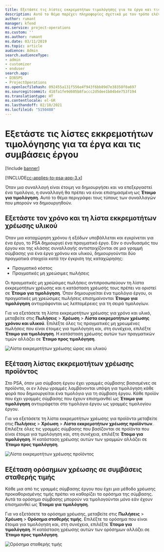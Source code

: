 ```yaml
---
title: Εξετάστε τις λίστες εκκρεμοτήτων τιμολόγησης για τα έργα και τις συμβάσεις έργου
description: Αυτό το θέμα παρέχει πληροφορίες σχετικά με τον τρόπο ελέγχου του χρόνου, των εξόδων και των λιστών εκκρεμοτήτων προϊόντων, καθώς και τον τρόπο με τον οποίο μπορείτε να τα επισημάνετε ως έτοιμα για τιμολόγηση.
author: rumant
manager: kfend
ms.service: project-operations
ms.custom: ''
ms.author: rumant
ms.date: 03/11/2019
ms.topic: article
audience: Admin
search.audienceType:
- admin
- customizer
- enduser
search.app:
- D365PS
- ProjectOperations
ms.openlocfilehash: 092455a131f556e4f943f6bb89d7e38358f0a697
ms.sourcegitcommit: 418fa1fe9d605b8faccc2d5dee1b04b4e753f194
ms.translationtype: HT
ms.contentlocale: el-GR
ms.lasthandoff: 02/10/2021
ms.locfileid: "5150488"
---
```

# <a name="review-the-invoicing-backlog-on-projects-and-project-contracts"></a>Εξετάστε τις λίστες εκκρεμοτήτων τιμολόγησης για τα έργα και τις συμβάσεις έργου

[!include [banner](../includes/psa-now-project-operations.md)]

[!INCLUDE[cc-applies-to-psa-app-3.x](../includes/cc-applies-to-psa-app-3x.md)]

Όταν μια συναλλαγή είναι έτοιμη να δημιουργήσει και να επεξεργαστεί ένα τιμολόγιο, η συναλλαγή θα πρέπει να είναι επισημασμένη ως **Έτοιμο για τιμολόγηση**. Αυτό το θέμα περιγράφει τους τύπους των συναλλαγών που μπορούν να δημιουργηθούν.

## <a name="review-the-time-and-material-billing-backlog"></a>Εξετάστε τον χρόνο και τη λίστα εκκρεμοτήτων χρέωσης υλικού

Όταν μια καταχώρηση χρόνου ή εξόδων υποβάλλεται και εγκρίνεται για ένα έργο, το PSA δημιουργεί ένα πραγματικό έργο. Εάν ο συνδυασμός του έργου και της κλάσης συναλλαγής αντιστοιχίζονται σε μια γραμμή σύμβασης για ένα έργο χρόνου και υλικού, δημιουργούνται δύο πραγματικά στοιχεία κατά την έγκριση της καταχώρησης:

- Πραγματικό κόστος 
- Πραγματικές μη χρεώσιμες πωλήσεις

Οι πραγματικές μη χρεώσιμες πωλήσεις αντιπροσωπεύουν τη λίστα εκκρεμοτήτων χρέωσης και η κατάσταση χρέωσής τους πρέπει να οριστεί σε **Έτοιμο για τιμολόγηση**. Όταν δημιουργείται ένα τιμολόγιο έργου, οι πραγματικές μη χρεώσιμες πωλήσεις επισημαίνονται **Έτοιμο για τιμολόγηση** αντιγράφονται ως λεπτομέρειες για τη σειρά τιμολογίων.

Για να εξετάσετε τη λίστα εκκρεμοτήτων χρέωσης για χρόνο και υλικό, μεταβείτε στις **Πωλήσεις** \> **Χρέωση** \> **Λίστα εκκρεμοτήτων χρέωσης χρόνου και υλικού**. Επιλέξτε όλες τις πραγματικές μη χρεωμένες πωλήσεις που είναι έτοιμες για τιμολόγηση και, στη συνέχεια, επιλέξτε **Έτοιμο για τιμολόγηση**. Η κατάσταση χρέωσης αυτών των πραγματικών τιμών αλλάζει σε **Έτοιμο προς τιμολόγηση**.

![Λίστα εκκρεμοτήτων χρέωσης ώρας και υλικού](media/TMBacklog.png)

## <a name="review-the-product-billing-backlog"></a>Εξέταση λίστας εκκρεμοτήτων χρέωσης προϊόντος

Στο PSA, όταν μια σύμβαση έργου έχει γραμμές σύμβασης βασισμένες σε προϊόντα, οι εν λόγω γραμμές λαμβάνονται υπόψη για τιμολόγηση κάθε φορά που δημιουργείται ένα τιμολόγιο για τη σύμβαση έργου. Κάθε προϊόν που έχει γραμμές σύμβασης που έχουν επισημανθεί ως **Έτοιμο για τιμολόγηση** αντιγράφεται στο τιμολόγιο έργου ως γραμμές τιμολογίου έργου.

Για να εξετάσετε τη λίστα εκκρεμοτήτων χρέωσης για προϊόντα μεταβείτε στις **Πωλήσεις** \> **Χρέωση** \> **Λίστα εκκρεμοτήτων χρέωσης προϊόντων**. Επιλέξτε όλες τις γραμμές σύμβασης που βασίζονται σε προϊόντα που είναι έτοιμα για τιμολόγηση και, στη συνέχεια, επιλέξτε **Έτοιμο για τιμολόγηση**. Η κατάσταση χρέωσης αυτών των γραμμών αλλάζει σε **Έτοιμο προς τιμολόγηση**.

![Λίστα εκκρεμοτήτων χρέωσης προϊόντος](media/ProductBacklog.png)

## <a name="review-billing-milestones-on-fixed-price-contracts"></a>Εξέταση ορόσημων χρέωσης σε συμβάσεις σταθερής τιμής

Κάθε μια από τις γραμμές σύμβασης έργου που έχει μια μέθοδο χρέωσης προκαθορισμένης τιμής πρέπει να καθορίζει τα ορόσημα της σύμβασης. Αυτά τα ορόσημα σύμβασης μπορούν να τιμολογούνται μόνο εάν έχουν επισημανθεί ως **Έτοιμα για τιμολόγηση**. 

Για να εξετάσετε τα ορόσημα χρέωσης, μεταβείτε στις **Πωλήσεις** \> **Χρέωση** \> **Ορόσημα σταθερής τιμής**. Επιλέξτε τα ορόσημα που είναι έτοιμα για τιμολόγηση και, στη συνέχεια, επιλέξτε **Έτοιμο για τιμολόγηση**. Η κατάσταση χρέωσης αυτών των ορόσημων αλλάζει σε **Έτοιμο προς τιμολόγηση**.

![Ορόσημα σταθερής τιμής](media/FPBacklog.png)
